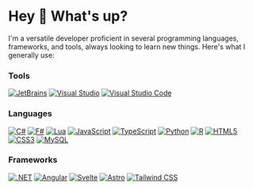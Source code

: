 # Hey 👋 What's up?
I'm a versatile developer proficient in several programming languages, frameworks, and tools, always looking to learn new things. Here's what I generally use:

### Tools
[![JetBrains](https://img.shields.io/badge/JetBrains_Suite-0c4a6e?style=for-the-badge&logo=JetBrains&logoColor=white&labelColor=082f49)](https://www.jetbrains.com/)
[![Visual Studio](https://img.shields.io/badge/Visual_Studio-0c4a6e?style=for-the-badge&logo=VisualStudio&logoColor=white&labelColor=082f49)](https://visualstudio.microsoft.com/)
[![Visual Studio Code](https://img.shields.io/badge/Visual_Studio_Code-0c4a6e?style=for-the-badge&logo=VisualStudioCode&logoColor=white&labelColor=082f49)](https://code.visualstudio.com/)

### Languages
[![C#](https://img.shields.io/badge/CSharp-0c4a6e?style=for-the-badge&logo=CSharp&logoColor=white&labelColor=082f49)](https://learn.microsoft.com/en-us/dotnet/csharp/)
[![F#](https://img.shields.io/badge/FSharp-0c4a6e?style=for-the-badge&logo=FSharp&logoColor=white&labelColor=082f49)](https://learn.microsoft.com/en-us/dotnet/fsharp/)
[![Lua](https://img.shields.io/badge/Lua-0c4a6e?style=for-the-badge&logo=Lua&logoColor=white&labelColor=082f49)](https://www.lua.org/docs.html)
[![JavaScript](https://img.shields.io/badge/JavaScript-0c4a6e?style=for-the-badge&logo=JavaScript&logoColor=white&labelColor=082f49)](https://developer.mozilla.org/en-US/docs/Web/JavaScript)
[![TypeScript](https://img.shields.io/badge/TypeScript-0c4a6e?style=for-the-badge&logo=TypeScript&logoColor=white&labelColor=082f49)](https://www.typescriptlang.org/docs/)
[![Python](https://img.shields.io/badge/Python-0c4a6e?style=for-the-badge&logo=Python&logoColor=white&labelColor=082f49)](https://docs.python.org/3/)
[![R](https://img.shields.io/badge/R-0c4a6e?style=for-the-badge&logo=R&logoColor=white&labelColor=082f49)](https://www.r-project.org/other-docs.html)
[![HTML5](https://img.shields.io/badge/HTML5-0c4a6e?style=for-the-badge&logo=HTML5&logoColor=white&labelColor=082f49)](https://developer.mozilla.org/en-US/docs/Glossary/HTML5)
[![CSS3](https://img.shields.io/badge/CSS3-0c4a6e?style=for-the-badge&logo=CSS3&logoColor=white&labelColor=082f49)](https://developer.mozilla.org/en-US/docs/Web/CSS)
[![MySQL](https://img.shields.io/badge/MySQL-0c4a6e?style=for-the-badge&logo=MySQL&logoColor=white&labelColor=082f49)](https://dev.mysql.com/doc/)

### Frameworks
[![.NET](https://img.shields.io/badge/.NET-0c4a6e?style=for-the-badge&logo=.NET&logoColor=white&labelColor=082f49)](https://dotnet.microsoft.com/en-us/)
[![Angular](https://img.shields.io/badge/Angular-0c4a6e?style=for-the-badge&logo=Angular&logoColor=white&labelColor=082f49)](https://angular.io/)
[![Svelte](https://img.shields.io/badge/Svelte-0c4a6e?style=for-the-badge&logo=Svelte&logoColor=white&labelColor=082f49)](https://svelte.dev/)
[![Astro](https://img.shields.io/badge/Astro-0c4a6e?style=for-the-badge&logo=Astro&logoColor=white&labelColor=082f49)](https://astro.build/)
[![Tailwind CSS](https://img.shields.io/badge/Tailwind_CSS-0c4a6e?style=for-the-badge&logo=Tailwind-CSS&logoColor=white&labelColor=082f49)](https://tailwindcss.com/)
